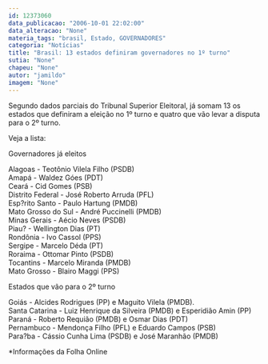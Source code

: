 ```yaml
---
id: 12373060
data_publicacao: "2006-10-01 22:02:00"
data_alteracao: "None"
materia_tags: "brasil, Estado, GOVERNADORES"
categoria: "Notícias"
title: "Brasil: 13 estados definiram governadores no 1º turno"
sutia: "None"
chapeu: "None"
autor: "jamildo"
imagem: "None"
---
```

<p>Segundo dados parciais do Tribunal Superior Eleitoral, j&aacute; somam 13 os estados que definiram a elei&ccedil;&atilde;o no 1&ordm; turno e quatro que v&atilde;o levar a disputa para o 2&ordm; turno.</p>
<p>Veja a lista:</p>
<p>Governadores j&aacute; eleitos</p>
<p>Alagoas - Teot&ocirc;nio Vilela Filho (PSDB)<br />Amap&aacute; - Waldez G&oacute;es (PDT)<br />Cear&aacute; - Cid Gomes (PSB)<br />Distrito Federal - Jos&eacute; Roberto Arruda (PFL)<br />Esp?rito Santo - Paulo Hartung (PMDB)<br />Mato Grosso do Sul - Andr&eacute; Puccinelli (PMDB)<br />Minas Gerais - A&eacute;cio Neves (PSDB)<br />Piau? - Wellington Dias (PT)<br />Rond&ocirc;nia - Ivo Cassol (PPS)<br />Sergipe - Marcelo D&eacute;da (PT)<br />Roraima - Ottomar Pinto (PSDB)<br />Tocantins - Marcelo Miranda (PMDB)<br />Mato Grosso - Blairo Maggi (PPS)</p>
<p>Estados que v&atilde;o para o 2&ordm; turno</p>
<p>Goi&aacute;s - Alcides Rodrigues (PP) e Maguito Vilela (PMDB).<br />Santa Catarina - Luiz Henrique da Silveira (PMDB) e Esperidi&atilde;o Amin (PP)<br />Paran&aacute; - Roberto Requi&atilde;o (PMDB) e Osmar Dias (PDT)<br />Pernambuco - Mendon&ccedil;a Filho (PFL) e Eduardo Campos (PSB)<br />Para?ba - C&aacute;ssio Cunha Lima (PSDB) e Jos&eacute; Maranh&atilde;o (PMDB)</p>
<p>*Informa&ccedil;&otilde;es da Folha Online</p>

